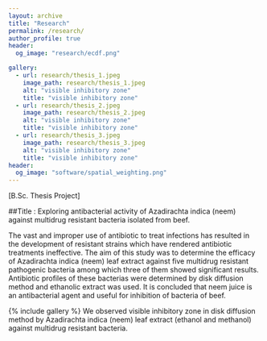 ```yaml
---
layout: archive
title: "Research"
permalink: /research/
author_profile: true
header:
  og_image: "research/ecdf.png"

gallery:
  - url: research/thesis_1.jpeg
    image_path: research/thesis_1.jpeg
    alt: "visible inhibitory zone"
    title: "visible inhibitory zone"
  - url: research/thesis_2.jpeg
    image_path: research/thesis_2.jpeg
    alt: "visible inhibitory zone"
    title: "visible inhibitory zone"
  - url: research/thesis_3.jpeg
    image_path: research/thesis_3.jpeg
    alt: "visible inhibitory zone"
    title: "visible inhibitory zone"
header:
  og_image: "software/spatial_weighting.png"
---
```


[B.Sc. Thesis Project]

##Title : Exploring antibacterial activity of Azadirachta indica (neem) against multidrug resistant bacteria isolated from beef.


The vast and improper use of antibiotic to treat infections has resulted in the development of resistant strains which have rendered antibiotic treatments ineffective. The aim of this study was to determine the efficacy of Azadirachta indica (neem) leaf extract against five multidrug resistant pathogenic bacteria among which three of them showed significant results. Antibiotic profiles of these bacterias were determined by disk diffusion method and ethanolic extract was used. It is concluded that neem juice is an antibacterial agent and useful for inhibition of bacteria of beef.


{% include gallery %}
We observed visible inhibitory zone in disk diffusion method by Azadirachta indica (neem) leaf extract (ethanol and methanol) against multidrug resistant bacteria.